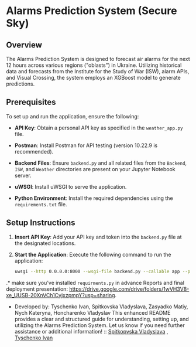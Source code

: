 # Alarms Prediction System (Secure Sky)

## Overview

The Alarms Prediction System is designed to forecast air alarms for the next 12 hours across various regions ("oblasts") in Ukraine. Utilizing historical data and forecasts from the Institute for the Study of War (ISW), alarm APIs, and Visual Crossing, the system employs an XGBoost model to generate predictions.

## Prerequisites

To set up and run the application, ensure the following:

- **API Key**: Obtain a personal API key as specified in the `weather_app.py` file.

- **Postman**: Install Postman for API testing (version 10.22.9 is recommended).

- **Backend Files**: Ensure `backend.py` and all related files from the `Backend`, `ISW`, and `Weather` directories are present on your Jupyter Notebook server.

- **uWSGI**: Install uWSGI to serve the application.

- **Python Environment**: Install the required dependencies using the `requirements.txt` file.

## Setup Instructions

1. **Insert API Key**: Add your API key and token into the `backend.py` file at the designated locations.

2. **Start the Application**: Execute the following command to run the application:

   ```bash
   uwsgi --http 0.0.0.0:8000 --wsgi-file backend.py --callable app --processes 4 --threads 2 --stats 127.0.0.1:9191
.* make sure you've installed `requirments.py` in advance
Reports and final deployment presentation: https://drive.google.com/drive/folders/1wVH3V8-xe_UUSB-20XnVCh1CyjxzpmpY?usp=sharing. 
- Developed by: Tyschenko Ivan, Spitkovska Vladyslava, Zasyadko Matiy, Nych Kateryna, Honcharenko Vladyslav
This enhanced README provides a clear and structured guide for understanding, setting up, and utilizing the Alarms Prediction System. Let us know if you need further assistance or additional information!
:: [Spitkopvska Vladyslava](https://github.com/tsaebst) , [Tyschenko Ivan](https://github.com/synthco)
